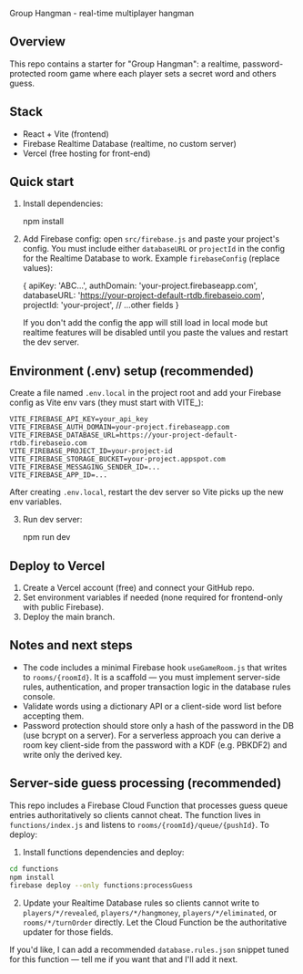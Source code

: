 Group Hangman - real-time multiplayer hangman

Overview
--
This repo contains a starter for "Group Hangman": a realtime, password-protected room game where each player sets a secret word and others guess.

Stack
--
- React + Vite (frontend)
- Firebase Realtime Database (realtime, no custom server)
- Vercel (free hosting for front-end)

Quick start
--
1. Install dependencies:

   npm install

2. Add Firebase config: open `src/firebase.js` and paste your project's config.
    You must include either `databaseURL` or `projectId` in the config for the Realtime Database to work.
    Example `firebaseConfig` (replace values):

    {
       apiKey: 'ABC...',
       authDomain: 'your-project.firebaseapp.com',
       databaseURL: 'https://your-project-default-rtdb.firebaseio.com',
       projectId: 'your-project',
       // ...other fields
    }

    If you don't add the config the app will still load in local mode but realtime features will be disabled until you paste the values and restart the dev server.

Environment (.env) setup (recommended)
--
Create a file named `.env.local` in the project root and add your Firebase config as Vite env vars (they must start with VITE_):

```
VITE_FIREBASE_API_KEY=your_api_key
VITE_FIREBASE_AUTH_DOMAIN=your-project.firebaseapp.com
VITE_FIREBASE_DATABASE_URL=https://your-project-default-rtdb.firebaseio.com
VITE_FIREBASE_PROJECT_ID=your-project-id
VITE_FIREBASE_STORAGE_BUCKET=your-project.appspot.com
VITE_FIREBASE_MESSAGING_SENDER_ID=...
VITE_FIREBASE_APP_ID=...
```

After creating `.env.local`, restart the dev server so Vite picks up the new env variables.

3. Run dev server:

   npm run dev

Deploy to Vercel
--
1. Create a Vercel account (free) and connect your GitHub repo.
2. Set environment variables if needed (none required for frontend-only with public Firebase).
3. Deploy the main branch.

Notes and next steps
--
- The code includes a minimal Firebase hook `useGameRoom.js` that writes to `rooms/{roomId}`. It is a scaffold — you must implement server-side rules, authentication, and proper transaction logic in the database rules console.
- Validate words using a dictionary API or a client-side word list before accepting them.
- Password protection should store only a hash of the password in the DB (use bcrypt on a server). For a serverless approach you can derive a room key client-side from the password with a KDF (e.g. PBKDF2) and write only the derived key.

Server-side guess processing (recommended)
--
This repo includes a Firebase Cloud Function that processes guess queue entries authoritatively so clients cannot cheat. The function lives in `functions/index.js` and listens to `rooms/{roomId}/queue/{pushId}`. To deploy:

1) Install functions dependencies and deploy:

```bash
cd functions
npm install
firebase deploy --only functions:processGuess
```

2) Update your Realtime Database rules so clients cannot write to `players/*/revealed`, `players/*/hangmoney`, `players/*/eliminated`, or `rooms/*/turnOrder` directly. Let the Cloud Function be the authoritative updater for those fields.

If you'd like, I can add a recommended `database.rules.json` snippet tuned for this function — tell me if you want that and I'll add it next.

